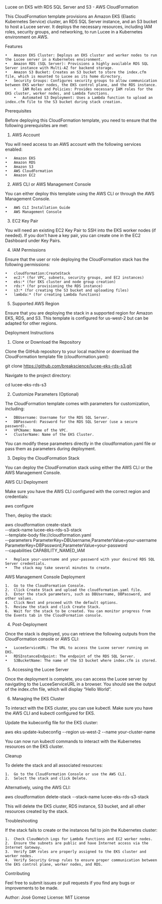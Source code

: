 Lucee on EKS with RDS SQL Server and S3 - AWS CloudFormation

This CloudFormation template provisions an Amazon EKS (Elastic Kubernetes Service) cluster, an RDS SQL Server instance, and an S3 bucket to host a Lucee server. It deploys the necessary resources, including IAM roles, security groups, and networking, to run Lucee in a Kubernetes environment on AWS.

Features

	• 	Amazon EKS Cluster: Deploys an EKS cluster and worker nodes to run the Lucee server in a Kubernetes environment.
 	•	Amazon RDS (SQL Server): Provisions a highly available RDS SQL Server instance with Multi-AZ for backend storage.
  	• 	Amazon S3 Bucket: Creates an S3 bucket to store the index.cfm file, which is mounted to Lucee as its home directory.
   	• 	Security Groups: Configures security groups to allow communication between EKS worker nodes, the EKS control plane, and the RDS instance.
    	• 	IAM Roles and Policies: Provides necessary IAM roles for the EKS cluster, worker nodes, and Lambda functions.
     	• 	Automated S3 Deployment: Uses a Lambda function to upload an index.cfm file to the S3 bucket during stack creation.

Prerequisites

Before deploying this CloudFormation template, you need to ensure that the following prerequisites are met:

1. AWS Account

You will need access to an AWS account with the following services enabled:

	•	Amazon EKS
	•	Amazon RDS
	•	Amazon S3
	•	AWS CloudFormation
	•	Amazon EC2

2. AWS CLI or AWS Management Console

You can either deploy this template using the AWS CLI or through the AWS Management Console.

	•	AWS CLI Installation Guide
	•	AWS Management Console

3. EC2 Key Pair

You will need an existing EC2 Key Pair to SSH into the EKS worker nodes (if needed). If you don’t have a key pair, you can create one in the EC2 Dashboard under Key Pairs.

4. IAM Permissions

Ensure that the user or role deploying the CloudFormation stack has the following permissions:

	• 	cloudformation:CreateStack
	• 	ec2:* (for VPC, subnets, security groups, and EC2 instances)
	• 	eks:* (for EKS cluster and node group creation)
	• 	rds:* (for provisioning the RDS instance)
	• 	s3:* (for creating the S3 bucket and uploading files)
	• 	lambda:* (for creating Lambda functions)

5. Supported AWS Region

Ensure that you are deploying the stack in a supported region for Amazon EKS, RDS, and S3. This template is configured for us-west-2 but can be adapted for other regions.

Deployment Instructions

1. Clone or Download the Repository

Clone the GitHub repository to your local machine or download the CloudFormation template file (cloudformation.yaml):

git clone https://github.com/breakscience/lucee-eks-rds-s3.git

Navigate to the project directory:

cd lucee-eks-rds-s3

2. Customize Parameters (Optional)

The CloudFormation template comes with parameters for customization, including:

	• 	DBUsername: Username for the RDS SQL Server.
	•	DBPassword: Password for the RDS SQL Server (use a secure password).
	• 	VPCName: Name of the VPC.
	• 	ClusterName: Name of the EKS Cluster.

You can modify these parameters directly in the cloudformation.yaml file or pass them as parameters during deployment.

3. Deploy the CloudFormation Stack

You can deploy the CloudFormation stack using either the AWS CLI or the AWS Management Console.

AWS CLI Deployment

Make sure you have the AWS CLI configured with the correct region and credentials:

aws configure

Then, deploy the stack:

aws cloudformation create-stack \
  --stack-name lucee-eks-rds-s3-stack \
  --template-body file://cloudformation.yaml \
  --parameters ParameterKey=DBUsername,ParameterValue=your-username \
               ParameterKey=DBPassword,ParameterValue=your-password \
  --capabilities CAPABILITY_NAMED_IAM

	• 	Replace your-username and your-password with your desired RDS SQL Server credentials.
	• 	The stack may take several minutes to create.

AWS Management Console Deployment

	1. 	Go to the CloudFormation Console.
	2. 	Click Create Stack and upload the cloudformation.yaml file.
	3. 	Enter the stack parameters, such as DBUsername, DBPassword, and other values.
	4. 	Click Next and proceed with the default options.
	5. 	Review the stack and click Create Stack.
	6. 	Wait for the stack to be created. You can monitor progress from the Events tab in the CloudFormation console.

4. Post-Deployment

Once the stack is deployed, you can retrieve the following outputs from the CloudFormation console or AWS CLI:

	• 	LuceeServiceURL: The URL to access the Lucee server running on EKS.
	• 	RDSInstanceEndpoint: The endpoint of the RDS SQL Server.
	• 	S3BucketName: The name of the S3 bucket where index.cfm is stored.

5. Accessing the Lucee Server

Once the deployment is complete, you can access the Lucee server by navigating to the LuceeServiceURL in a browser. You should see the output of the index.cfm file, which will display “Hello World”.

6. Managing the EKS Cluster

To interact with the EKS cluster, you can use kubectl. Make sure you have the AWS CLI and kubectl configured for EKS.

Update the kubeconfig file for the EKS cluster:

aws eks update-kubeconfig --region us-west-2 --name your-cluster-name

You can now run kubectl commands to interact with the Kubernetes resources on the EKS cluster.

Cleanup

To delete the stack and all associated resources:

	1.	Go to the CloudFormation Console or use the AWS CLI.
	2.	Select the stack and click Delete.

Alternatively, using the AWS CLI:

aws cloudformation delete-stack --stack-name lucee-eks-rds-s3-stack

This will delete the EKS cluster, RDS instance, S3 bucket, and all other resources created by the stack.

Troubleshooting

If the stack fails to create or the instances fail to join the Kubernetes cluster:

	1.	Check CloudWatch Logs for Lambda functions and EC2 worker nodes.
	2.	Ensure the subnets are public and have Internet access via the Internet Gateway.
	3.	Verify IAM roles are properly assigned to the EKS cluster and worker nodes.
	4.	Verify Security Group rules to ensure proper communication between the EKS control plane, worker nodes, and RDS.

Contributing

Feel free to submit issues or pull requests if you find any bugs or improvements to be made.

Author: José Gomez
License: MIT License
